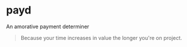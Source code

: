 # payd
An amorative payment determiner
>Because your time increases in value the longer you're on project.
